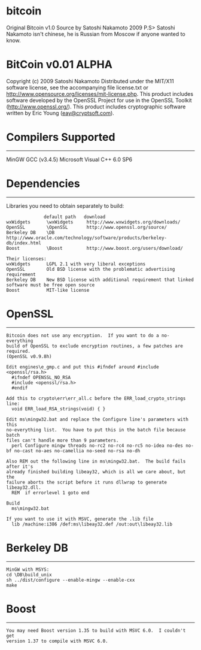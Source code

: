 # bitcoin
Original Bitcoin v1.0 Source by Satoshi Nakamoto 2009
P.S> Satoshi Nakamoto isn't chinese, he is Russian from Moscow if anyone wanted to know.

# BitCoin v0.01 ALPHA

Copyright (c) 2009 Satoshi Nakamoto
Distributed under the MIT/X11 software license, see the accompanying
file license.txt or http://www.opensource.org/licenses/mit-license.php.
This product includes software developed by the OpenSSL Project for use in
the OpenSSL Toolkit (http://www.openssl.org/).  This product includes
cryptographic software written by Eric Young (eay@cryptsoft.com).


# Compilers Supported
-------------------
MinGW GCC (v3.4.5)
Microsoft Visual C++ 6.0 SP6


# Dependencies
------------
Libraries you need to obtain separately to build:
```
              default path   download
wxWidgets      \wxWidgets     http://www.wxwidgets.org/downloads/
OpenSSL        \OpenSSL       http://www.openssl.org/source/
Berkeley DB    \DB            http://www.oracle.com/technology/software/products/berkeley-db/index.html
Boost          \Boost         http://www.boost.org/users/download/
```
```
Their licenses:
wxWidgets      LGPL 2.1 with very liberal exceptions
OpenSSL        Old BSD license with the problematic advertising requirement
Berkeley DB    New BSD license with additional requirement that linked software must be free open source
Boost          MIT-like license
```

# OpenSSL
-------
```
Bitcoin does not use any encryption.  If you want to do a no-everything
build of OpenSSL to exclude encryption routines, a few patches are required.
(OpenSSL v0.9.8h)

Edit engines\e_gmp.c and put this #ifndef around #include <openssl/rsa.h>
  #ifndef OPENSSL_NO_RSA
  #include <openssl/rsa.h>
  #endif

Add this to crypto\err\err_all.c before the ERR_load_crypto_strings line:
  void ERR_load_RSA_strings(void) { }

Edit ms\mingw32.bat and replace the Configure line's parameters with this
no-everything list.  You have to put this in the batch file because batch
files can't handle more than 9 parameters.
  perl Configure mingw threads no-rc2 no-rc4 no-rc5 no-idea no-des no-bf no-cast no-aes no-camellia no-seed no-rsa no-dh

Also REM out the following line in ms\mingw32.bat.  The build fails after it's
already finished building libeay32, which is all we care about, but the
failure aborts the script before it runs dllwrap to generate libeay32.dll.
  REM  if errorlevel 1 goto end

Build
  ms\mingw32.bat

If you want to use it with MSVC, generate the .lib file
  lib /machine:i386 /def:ms\libeay32.def /out:out\libeay32.lib
```

# Berkeley DB
-----------
```
MinGW with MSYS:
cd \DB\build_unix
sh ../dist/configure --enable-mingw --enable-cxx
make
```

# Boost
-----
```
You may need Boost version 1.35 to build with MSVC 6.0.  I couldn't get
version 1.37 to compile with MSVC 6.0.
```
